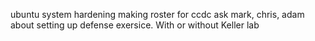 ubuntu system hardening
making roster for ccdc
ask mark, chris, adam about setting up defense exersice. With or without Keller lab
